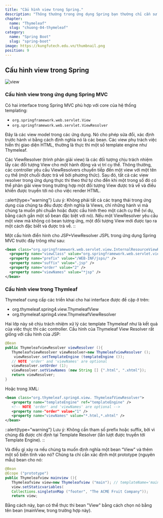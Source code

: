 ```yaml
---
title: "Cấu hình view trong Spring."
description: "Thông thường trong ứng dụng Spring bạn thường chỉ cần sử dụng duy nhất một công nghệ cho tầng View, nó có thể là Thymeleaf, JSP."
chapter:
  name: "Thymeleaf"
  slug: "chuong-04-thymeleaf"
category:
  name: "Spring Boot"
  slug: "spring-boot"
image: https://kungfutech.edu.vn/thumbnail.png
position: 9
---
```


## Cấu hình view trong Spring

![view](https://1.bp.blogspot.com/-H9ad-4FmlUg/XgK57mYwfbI/AAAAAAAAAVg/zpzHwyp7ds0VgJe8pxlg2Lu_uqPgkCKvgCLcBGAsYHQ/s320/spring-mvc-concepts-2.jpg)

### Cấu hình view trong ứng dụng Spring MVC

Có hai interface trong Spring MVC phù hợp với core của hệ thống templating:

- `org.springframework.web.servlet.View`
- `org.springframework.web.servlet.ViewResolver`

Đây là các view model trong các ứng dụng. Nó cho phép sửa đổi, xác định trước hành vi bằng cách định nghĩa nó là các bean. Các view phụ trách việc hiễn thị giao diện HTML, thường là thực thi một số template engine như Thymeleaf.

Các ViewResolver (trình phân giải view) là các đối tượng chịu trách nhiệm lấy các đối tượng View cho một hành động và vị trí cụ thể. Thông thường, các controller yêu cầu ViewResolvers chuyến tiếp đến một view với một tên cụ thể (một chuỗi được trả về bởi phương thức). Sau đó, tất cả các view resolver trong ứng dụng thực thi theo thứ tự cho đến khi một trong số đó có thể phân giải view trong trường
hợp một đối tượng View được trả vể và điều khiển được truyền tới nó cho việc render HTML.

::alert{type="warning"}
Lưu ý: Không phải tất cả các trạng thái trong ứng dụng của chúng ta đều được định nghĩa là Views, chỉ những hành vi mà chúng ta muốn phi chuẩn hoặc được cấu hình theo một cách cụ thể (ví dụ, bằng cách gắn một số bean đặc biệt với nó). Nếu một ViewResolver yêu cầu một view mà không có bean tương ứng, một đối tượng View mới được tạo ra một cách đặc biết và được trả về.
::

Một cấu hình điển hình cho JSP+ViewResolver JSPL trong ứng dụng Spring MVC trước đây trông như sau:

```xml
<bean class="org.springframework.web.servlet.view.InternalResourceViewResolver">
  <property name="viewClass" value="org.springframework.web.servlet.view.JstlView" />
  <property name="prefix" value="/WEB-INF/jsps/" />
  <property name="suffix" value=".jsp" />
  <property name="order" value="2" />
  <property name="viewNames" value="*jsp" />
</bean>
```

### Cấu hình view trong Thymleaf

Thymeleaf cung cấp các triển khai cho hai interface được đề cập ở trên:

- org.thymeleaf.spring4.view.ThymeleafView
- org.thymeleaf.spring4.view.ThymeleafViewResolver

Hai lớp này sẽ chịu trách nhiệm xử lý các template Thymeleaf như là kết quả của việc thực thi các controller.
Cấu hình của Thymeleaf View Resolver rất giống với cấu hình của JSP:

```java
@Bean
public ThymeleafviewResolver viewResolver (){
   ThymeleafviewResolver viewResolver=new ThymeleafviewResolver ();
    viewResolver.setTemplateEngine (templateEngine ());
   // NOTE 'order' and 'viewNames' are optional
   viewResolver.setOrder (1);
   viewResolver.setViewNames (new String [] {".html", ".xhtml"});
   return viewResolver;
}
```

Hoặc trong XML:

```xml
<bean class="org.thymeleaf.spring4.view. ThymeleafViewResolver">
   <property name="templateEngine" ref="templateEngine" />
   <!-- NOTE 'order' and 'viewNames' are optional -->
   <property name-"order" value="1" />
   <property name="viewNames" value="*.html,*.xhtml" />
</bean>
```

::alert{type="warning"}
Lưu ý: Không cần tham số prefix hoặc suffix, bởi vì chúng đã được chỉ định tại Template Resolver (lần lượt được truyền tới Template Engine).
::

Và điều gì xảy ra nếu chúng ta muốn định nghĩa một bean “View" và thêm một số biến tĩnh vào nó?
Chúng ta chỉ cần xác định một prototype (nguyên mẫu) bean cho nó:

```java
@Bean
@Ecope ("prototype")
public Thymeleafview mainview (){
   Thymeleafview view=new Thymeleafview ("main"); // templateName='main'
   view.setStaticvariables(
   Collections.singletonMap ("footer", "The ACME Fruit Company"));
   return view;
```

Bằng cách này, bạn có thể thực thi bean "View" bằng cách chọn nó bằng tên bean (mainView, trong trường hợp này).
